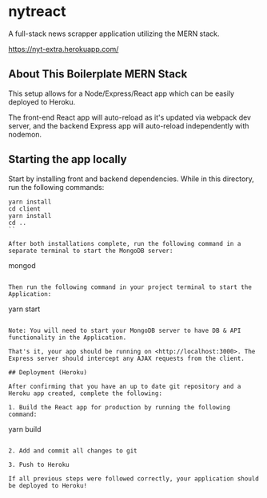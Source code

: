 # nytreact
A full-stack news scrapper application utilizing the MERN stack.

https://nyt-extra.herokuapp.com/

## About This Boilerplate MERN Stack

This setup allows for a Node/Express/React app which can be easily deployed to Heroku.

The front-end React app will auto-reload as it's updated via webpack dev server, and the backend Express app will auto-reload independently with nodemon.

## Starting the app locally

Start by installing front and backend dependencies. While in this directory, run the following commands:

```
yarn install
cd client
yarn install
cd ..
``

After both installations complete, run the following command in a separate terminal to start the MongoDB server:

```
mongod
```

Then run the following command in your project terminal to start the Application:

```
yarn start
```

Note: You will need to start your MongoDB server to have DB & API functionality in the Application.

That's it, your app should be running on <http://localhost:3000>. The Express server should intercept any AJAX requests from the client.

## Deployment (Heroku)

After confirming that you have an up to date git repository and a Heroku app created, complete the following:

1. Build the React app for production by running the following command:

```
yarn build
```

2. Add and commit all changes to git

3. Push to Heroku

If all previous steps were followed correctly, your application should be deployed to Heroku!
